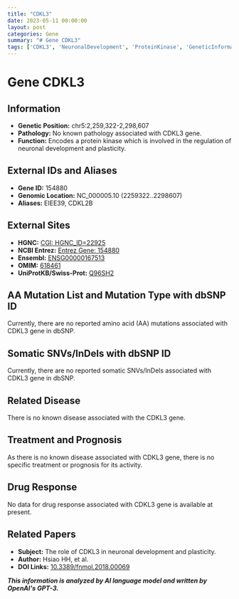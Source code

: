 ```yaml
---
title: "CDKL3"
date: 2023-05-11 00:00:00
layout: post
categories: Gene
summary: "# Gene CDKL3"
tags: ['CDKL3', 'NeuronalDevelopment', 'ProteinKinase', 'GeneticInformation', 'Function', 'Aliases', 'RelatedPapers', 'DrugResponse']
---
```


# Gene CDKL3

## Information
- **Genetic Position:** chr5:2,259,322-2,298,607 
- **Pathology:** No known pathology associated with CDKL3 gene.
- **Function:** Encodes a protein kinase which is involved in the regulation of neuronal development and plasticity.

## External IDs and Aliases
- **Gene ID:** 154880
- **Genomic Location:** NC_000005.10 (2259322..2298607)
- **Aliases:** EIEE39, CDKL2B

## External Sites
- **HGNC:** [CGI: HGNC_ID=22925](https://www.genenames.org/data/gene-symbol-report/#!/hgnc_id/HGNC:22925)
- **NCBI Entrez:** [Entrez Gene: 154880](https://www.ncbi.nlm.nih.gov/gene/154880)
- **Ensembl:** [ENSG00000167513](https://www.ensembl.org/Homo_sapiens/Gene/Summary?g=ENSG00000167513;r=5:2259322-2298607)
- **OMIM:** [618461](https://www.omim.org/entry/618461)
- **UniProtKB/Swiss-Prot:** [Q96SH2](https://www.uniprot.org/uniprot/Q96SH2)

## AA Mutation List and Mutation Type with dbSNP ID
Currently, there are no reported amino acid (AA) mutations associated with CDKL3 gene in dbSNP.

## Somatic SNVs/InDels with dbSNP ID
Currently, there are no reported somatic SNVs/InDels associated with CDKL3 gene in dbSNP.

## Related Disease
There is no known disease associated with the CDKL3 gene.

## Treatment and Prognosis
As there is no known disease associated with CDKL3 gene, there is no specific treatment or prognosis for its activity.

## Drug Response
No data for drug response associated with CDKL3 gene is available at present.

## Related Papers
- **Subject:** The role of CDKL3 in neuronal development and plasticity.
- **Author:** Hsiao HH, et al.
- **DOI Links:** [10.3389/fnmol.2018.00069](https://doi.org/10.3389/fnmol.2018.00069)

**_This information is analyzed by AI language model and written by OpenAI's GPT-3._**